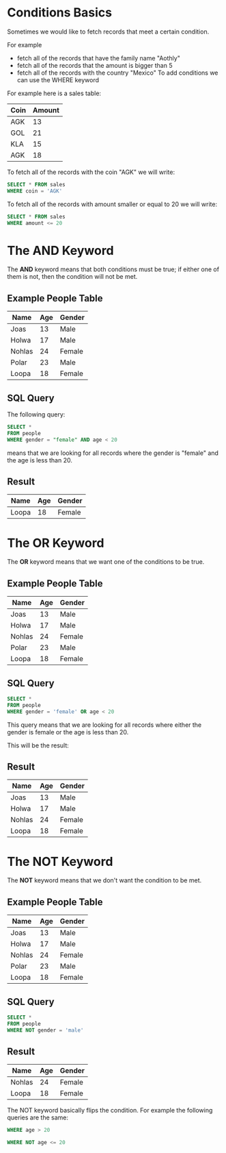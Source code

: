 # Conditions Basics


Sometimes we would like to fetch records that meet a certain condition.

For example

- fetch all of the records that have the family name "Aothly" 
- fetch all of the records that the amount is bigger than 5
- fetch all of the records with the country "Mexico"
To add conditions we can use the WHERE keyword

For example here is a sales table:

| Coin | Amount |
|------|--------|
| AGK  | 13     |
| GOL  | 21     |
| KLA  | 15     |
| AGK  | 18     |

To fetch all of the records with the coin "AGK" we will write:
```sql
SELECT * FROM sales
WHERE coin = 'AGK'
```
To fetch all of the records with amount smaller or equal to 20 we will write:
```sql
SELECT * FROM sales
WHERE amount <= 20
```
# The AND Keyword

The **AND** keyword means that both conditions must be true; if either one of them is not, then the condition will not be met.

## Example People Table

| Name   | Age | Gender |
|--------|-----|--------|
| Joas   | 13  | Male   |
| Holwa  | 17  | Male   |
| Nohlas | 24  | Female |
| Polar  | 23  | Male   |
| Loopa  | 18  | Female |

## SQL Query

The following query:

```sql
SELECT * 
FROM people
WHERE gender = "female" AND age < 20
```
means that we are looking for all records where the gender is "female" and the age is less than 20.

## Result

| Name  | Age | Gender |
|-------|-----|--------|
| Loopa | 18  | Female |

# The OR Keyword

The **OR** keyword means that we want one of the conditions to be true.

## Example People Table

| Name   | Age | Gender |
|--------|-----|--------|
| Joas   | 13  | Male   |
| Holwa  | 17  | Male   |
| Nohlas | 24  | Female |
| Polar  | 23  | Male   |
| Loopa  | 18  | Female |

## SQL Query

```sql
SELECT * 
FROM people
WHERE gender = 'female' OR age < 20
```
This query means that we are looking for all records where either the gender is female or the age is less than 20.

This will be the result:

## Result

| Name   | Age | Gender |
|--------|-----|--------|
| Joas   | 13  | Male   |
| Holwa  | 17  | Male   |
| Nohlas | 24  | Female |
| Loopa  | 18  | Female |

# The NOT Keyword

The **NOT** keyword means that we don't want the condition to be met.

## Example People Table

| Name   | Age | Gender |
|--------|-----|--------|
| Joas   | 13  | Male   |
| Holwa  | 17  | Male   |
| Nohlas | 24  | Female |
| Polar  | 23  | Male   |
| Loopa  | 18  | Female |

## SQL Query

```sql
SELECT * 
FROM people
WHERE NOT gender = 'male'
```
## Result

| Name   | Age | Gender |
|--------|-----|--------|
| Nohlas | 24  | Female |
| Loopa  | 18  | Female |

The NOT keyword basically flips the condition. For example the following queries are the same:
```sql
WHERE age > 20
```
```sql
WHERE NOT age <= 20
```

